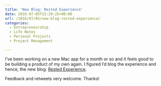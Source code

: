 ```yaml
---
title: 'New Blog: Rested Experience'
date: 2016-07-05T15:29:25+00:00
url: /2016/07/05/new-blog-rested-experience/
categories:
  - Entrepreneurship
  - Life Notes
  - Personal Projects
  - Project Management

---
```

I&#8217;ve been working on a new Mac app for a month or so and it feels good to be building a product of my own again. I figured I&#8217;d blog the experience and hence, the new blog: [Rested Experience][1].

Feedback and retweets very welcome. Thanks!

 [1]: http://restedexperience.com/